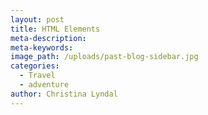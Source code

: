 ```yaml
---
layout: post
title: HTML Elements
meta-description:
meta-keywords:
image_path: /uploads/past-blog-sidebar.jpg
categories:
  - Travel
  - adventure
author: Christina Lyndal
---
```


